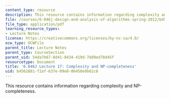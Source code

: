```yaml
---
content_type: resource
description: This resource contains information regarding complexity and NP-completeness.
file: /courses/6-046j-design-and-analysis-of-algorithms-spring-2012/b4562881f2af637e09e806450e9b62c8_MIT6_046JS12_lec17.pdf
file_type: application/pdf
learning_resource_types:
- Lecture Notes
license: https://creativecommons.org/licenses/by-nc-sa/4.0/
ocw_type: OCWFile
parent_title: Lecture Notes
parent_type: CourseSection
parent_uid: 54da7b67-8d41-8434-419d-7dd9ed78d45f
resourcetype: Document
title: '6.046J Lecture 17: Complexity and NP-completeness'
uid: b4562881-f2af-637e-09e8-06450e9b62c8
---
```

This resource contains information regarding complexity and NP-completeness.